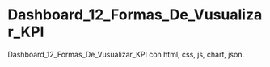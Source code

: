 # Dashboard_12_Formas_De_Vusualizar_KPI
Dashboard_12_Formas_De_Vusualizar_KPI con html, css, js, chart, json.
